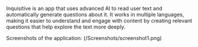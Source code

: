 Inquisitive is an app that uses advanced AI to read user text and automatically generate questions about it. It works in multiple languages, making it easier to understand and engage with content by creating relevant questions that help explore the text more deeply.

Screenshots of the application:
(/Screenshots/screenshot1.png)
